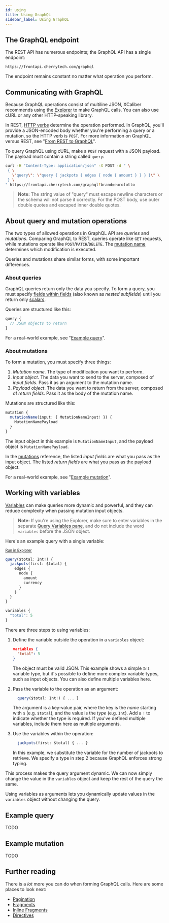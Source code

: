 ```yaml
---
id: using
title: Using GraphQL
sidebar_label: Using GraphQL
---
```


## The GraphQL endpoint
The REST API has numerous endpoints; the GraphQL API has a single endpoint:

```
https://frontapi.cherrytech.com/graphql
```

The endpoint remains constant no matter what operation you perform.

## Communicating with GraphQL
Because GraphQL operations consist of multiline JSON, XCaliber recommends using the [Explorer](guides/graphql/explorer.md) to make GraphQL calls. You can also use cURL or any other HTTP-speaking library.

In REST, [HTTP verbs](TODO) determine the operation performed. In GraphQL, you'll provide a JSON-encoded body whether you're performing a query or a mutation, so the HTTP verb is `POST`. For more information on GraphQL versus REST, see "[From REST to GraphQL](guides/graphql/from-rest.md)".

To query GraphQL using cURL, make a `POST` request with a JSON payload. The payload must contain a string called `query`:

```bash
curl -H "Content-Type: application/json" -X POST -d " \
 { \
   \"query\": \"query { jackpots { edges { node { amount } } } }\" \
 } \
" https://frontapi.cherrytech.com/graphql?brand=eurolotto
```

> **Note:** The string value of "query" must escape newline characters or the schema will not parse it correctly. For the POST body, use outer double quotes and escaped inner double quotes.

## About query and mutation operations
The two types of allowed operations in GraphQL API are *queries* and *mutations*. Comparing GraphQL to REST, queries operate like `GET` requests, while mutations operate like `POST`/`PATCH`/`DELETE`. The [mutation name](TODO) determines which modification is executed.

Queries and mutations share similar forms, with some important differences.

### About queries
GraphQL queries return only the data you specify. To form a query, you must specify [fields within fields](guides/graphql/introduction.md#field) (also known as *nested subfields*) until you return only [scalars](TODO).

Queries are structured like this:
```ts
query {
  // JSON objects to return
}
```

For a real-world example, see "[Example query](#example-query)".

### About mutations
To form a mutation, you must specify three things:
1. *Mutation name*. The type of modification you want to perform.
2. *Input object*. The data you want to send to the server, composed of *input fields*. Pass it as an argument to the mutation name.
3. *Payload object*. The data you want to return from the server, composed of *return fields*. Pass it as the body of the mutation name.

Mutations are structured like this:
```ts
mutation {
  mutationName(input: { MutationNameInput! }) {
    MutationNamePayload
  }
}
```

The input object in this example is `MutationNameInput`, and the payload object is `MutationNamePayload`.

In the [mutations](TODO) reference, the listed *input fields* are what you pass as the input object. The listed *return fields* are what you pass as the payload object.

For a real-world example, see "[Example mutation](#example-mutation)".

## Working with variables
[Variables](https://graphql.org/learn/queries/#variables) can make queries more dynamic and powerful, and they can reduce complexity when passing mutation input objects.

> **Note:** If you're using the Explorer, make sure to enter variables in the separate [Query Variables pane](TODO), and do not include the word `variables` before the JSON object.

Here's an example query with a single variable:

<sub>[Run in Explorer](../../../explorer.html?query=query(%24total%3A%20Int!)%20%7B%0A%20%20jackpots(first%3A%20%24total)%20%7B%0A%20%20%20%20edges%20%7B%0A%20%20%20%20%20%20node%20%7B%0A%20%20%20%20%20%20%20%20amount%0A%20%20%20%20%20%20%20%20currency%0A%20%20%20%20%20%20%7D%0A%20%20%20%20%7D%0A%20%20%7D%0A%7D%0A&variables=%7B%0A%20%22total%22%3A%205%0A%7D)</sub>
```ts
query($total: Int!) {
  jackpots(first: $total) {
    edges {
      node {
        amount
        currency
      }
    }
  }
}

variables {
  "total": 5
}
```

There are three steps to using variables:

1. Define the variable outside the operation in a `variables` object:
    ```json
    variables {
      "total": 5
    }
    ```
	  The object must be valid JSON. This example shows a simple `Int` variable type, but it's possible to define more complex variable types, such as input objects. You can also define multiple variables here.

2. Pass the variable to the operation as an argument:
    ```ts
	  query($total: Int!) { ... }
	  ```
	  The argument is a key-value pair, where the key is the *name* starting with `$` (e.g. `$total`), and the value is the *type* (e.g. `Int`). Add a `!` to indicate whether the type is required. If you've defined multiple variables, include them here as multiple arguments.

3. Use the variables within the operation:
    ```ts
	  jackpots(first: $total) { ... }
	  ```
	  In this example, we substitute the variable for the number of jackpots to retrieve. We specify a type in step 2 because GraphQL enforces strong typing.

This process makes the query argument dynamic. We can now simply change the value in the `variables` object and keep the rest of the query the same.

Using variables as arguments lets you dynamically update values in the `variables` object without changing the query.

## Example query

TODO

## Example mutation

TODO

## Further reading
There is a *lot* more you can do when forming GraphQL calls. Here are some places to look next:
* [Pagination](https://graphql.org/learn/pagination/)
* [Fragments](https://graphql.org/learn/queries/#fragments)
* [Inline Fragments](https://graphql.org/learn/queries/#inline-fragments)
* [Directives](https://graphql.org/learn/queries/#directives)
